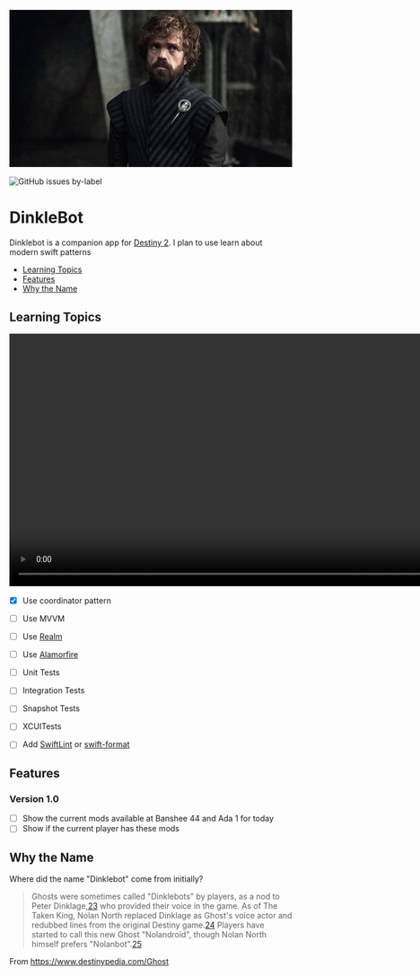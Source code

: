 <p align="center">
    <img width="900px" src="artwork/header.jpg">
</p>


![GitHub issues by-label](https://img.shields.io/github/issues-raw/b099l3/dinklebot/learning?style=for-the-badge)

# DinkleBot

Dinklebot is a companion app for [Destiny 2](https://www.bungie.net/7/en/Destiny/BeyondLight). I plan to use learn about modern swift patterns

- [Learning Topics](#learning-topics)
- [Features](#features)
- [Why the Name](#way-the-name)


## Learning Topics

<p align="center">
    <video width="900px">
    <source src="Artwork/tyrion-wiseman-once-said.webm" type="video/webm">
Your browser does not support the video tag.
    </video>
</p>

- [x] Use coordinator pattern
- [ ] Use MVVM
- [ ] Use [Realm](https://github.com/realm/realm-cocoa)
- [ ] Use [Alamorfire](https://github.com/Alamofire/Alamofire)
- [ ] Unit Tests
- [ ] Integration Tests
- [ ] Snapshot Tests
- [ ] XCUITests
- [ ] Add [SwiftLint](https://github.com/realm/swiftlint) or [swift-format](https://github.com/apple/swift-format)


## Features

### Version 1.0

- [ ] Show the current mods available at Banshee 44 and Ada 1 for today
- [ ] Show if the current player has these mods

## Why the Name
Where did the name "Dinklebot" come from initially?
>Ghosts were sometimes called "Dinklebots" by players, as a nod to Peter Dinklage,[23](https://www.destinypedia.com/Ghost#cite_note-23) who provided their voice in the game. As of The Taken King, Nolan North replaced Dinklage as Ghost's voice actor and redubbed lines from the original Destiny game.[24](https://www.destinypedia.com/Ghost#cite_note-24) Players have started to call this new Ghost "Nolandroid", though Nolan North himself prefers "Nolanbot".[25](https://www.destinypedia.com/Ghost#cite_note-25)

From https://www.destinypedia.com/Ghost

